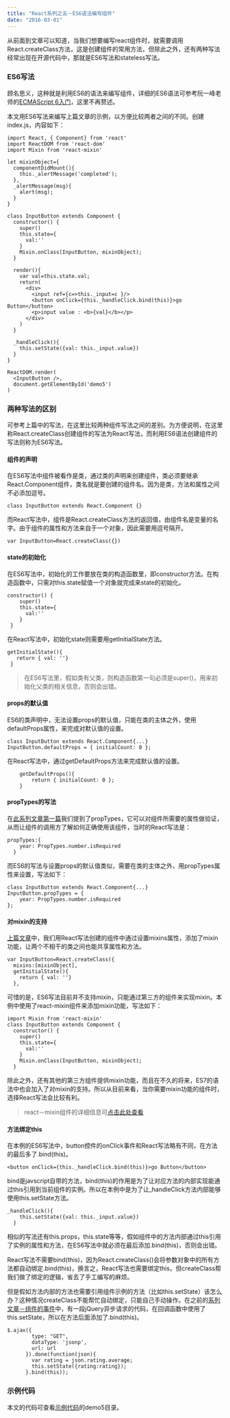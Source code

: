 ```yaml
---
title: "React系列之五－ES6语法编写组件"
date: "2016-03-01"
---
```


从前面到文章可以知道，当我们想要编写react组件时，就需要调用React.createClass方法，这是创建组件的常用方法，但除此之外，还有两种写法经常出现在开源代码中，那就是ES6写法和stateless写法。

### ES6写法
顾名思义，这种就是利用ES6的语法来编写组件，详细的ES6语法可参考阮一峰老师的[ECMAScript 6入门](http://es6.ruanyifeng.com/)，这里不再赘述。

本文用ES6写法来编写上篇文章的示例，以方便比较两者之间的不同。创建index.js，内容如下：

```
import React, { Component} from 'react'
import ReactDOM from 'react-dom'
import Mixin from 'react-mixin'

let mixinObject={
  componentDidMount(){
    this._alertMessage('completed');
  },
  _alertMessage(msg){
    alert(msg);
  }
}

class InputButton extends Component {
  constructor() {
    super()
    this.state={
      val:''
    }
    Mixin.onClass(InputButton, mixinObject);
  }

  render(){
    var val=this.state.val;
    return(
      <div>
        <input ref={c=>this._input=c }/>
        <button onClick={this._handleClick.bind(this)}>go Button</button>
        <p>input value : <b>{val}</b></p>
      </div>
    )
  }

  _handleClick(){
    this.setState({val: this._input.value})
  }
}

ReactDOM.render(
  <InputButton />,
  document.getElementById('demo5')
)
```

### 两种写法的区别
可参考上篇中的写法，在这里比较两种组件写法之间的差别。为方便说明，在这里称React.createClass创建组件的写法为React写法，而利用ES6语法创建组件的写法则称为ES6写法。
#### 组件的声明
在ES6写法中组件被看作是类，通过类的声明来创建组件，类必须要继承React.Component组件，类名就是要创建的组件名。因为是类，方法和属性之间不必添加逗号。

```
class InputButton extends React.Component {}
```

而React写法中，组件是React.createClass方法的返回值，由组件名是变量的名字。由于组件的属性和方法来自于一个对象，因此需要用逗号隔开。

```
var InputButton=React.createClass({})
```

#### state的初始化
在ES6写法中，初始化的工作要放在类的构造函数里，即constructor方法。在构造函数中，只需对this.state赋值一个对象就完成来state的初始化。

```
constructor() {
    super()
    this.state={
      val:''
    }
 }
```
 
 在React写法中，初始化state则需要用getInitialState方法。
 
 ```
 getInitialState(){
    return { val: ''}
  }
 ```

> 在ES6写法里，假如类有父类，则构造函数第一句必须是super()，用来初始化父类的相关信息，否则会出错。

#### props的默认值
ES6的类声明中，无法设置props的默认值，只能在类的主体之外，使用defaultProps属性，来完成对默认值的设置。

```
class InputButton extends React.Component{...}
InputButton.defaultProps = { initialCount: 0 };
```
在React写法中，通过getDefaultProps方法来完成默认值的设置。

```
	getDefaultProps(){
		return { initialCount: 0 };
	}
```

#### propTypes的写法
在[此系列文章第一篇](http://twomeetings.github.io/2016/02/10/React%E7%B3%BB%E5%88%97%E6%96%87%E7%AB%A0%E4%B9%8B%E4%B8%80%EF%BC%8D%E5%BC%80%E7%AF%87/)我们提到了propTypes，它可以对组件所需要的属性做验证，从而让组件的调用方了解如何正确使用该组件，当时的React写法是：

```
propTypes:{
    year: PropTypes.number.isRequired
  }
```

而ES6的写法与设置props的默认值类似，需要在类的主体之外，用propTypes属性来设置，写法如下：

```
class InputButton extends React.Component{...}
InputButton.propTypes = {
	year: PropTypes.number.isRequired
};
```

#### 对mixin的支持
[上篇文章](http://twomeetings.github.io/2016/03/06/React%E7%B3%BB%E5%88%97%E4%B9%8B%E5%9B%9B%EF%BC%8Dref%E5%92%8Cmixin/)中，我们用React写法创建的组件中通过设置mixins属性，添加了mixin功能，让两个不相干的类之间也能共享属性和方法。

```
var InputButton=React.createClass({
  mixins:[mixinObject],
  getInitialState(){
    return { val: ''}
  },
```

可惜的是，ES6写法目前并不支持mixin，只能通过第三方的组件来实现mixin。本例中使用了react-mixin组件来添加mixin功能，写法如下：

```
import Mixin from 'react-mixin'
class InputButton extends Component {
  constructor() {
    super()
    this.state={
      val:''
    }
    Mixin.onClass(InputButton, mixinObject);
  }  
```
  
 除此之外，还有其他的第三方组件提供mixin功能，而且在不久的将来，ES7的语法中也会加入了对mixin的支持。所以从目前来看，当你需要mixin功能的组件时，选择React写法会比较有利。
 
>  react－mixin组件的详细信息可[点击此处查看](https://github.com/brigand/react-mixin)

#### 方法绑定this
在本例的ES6写法中，button控件的onClick事件和React写法略有不同，在方法的最后多了.bind(this)。

```
<button onClick={this._handleClick.bind(this)}>go Button</button>
```

bind是javscript自带的方法，bind(this)的作用是为了让对应方法的内部实现能通过this引用到当前组件的实例。所以在本例中是为了让_handleClick方法内部能够使用this.setState方法。

```
_handleClick(){
    this.setState({val: this._input.value})
  }
```
  
相似的写法还有this.props，this.state等等，假如组件中的方法内部通过this引用了实例的属性和方法，在ES6写法中就必须在最后添加.bind(this)，否则会出错。

React写法不需要bind(this)，因为React.createClass()会将参数对象中的所有方法都自动绑定.bind(this)，换言之，React写法也需要绑定this，但createClass帮我们做了绑定的逻辑，省去了手工编写的麻烦。

但是假如方法内部的方法也需要引用组件示例的方法（比如this.setState）该怎么办？这种情况createClass不能帮忙自动绑定，只能自己手动操作。在之前的[系列文章－组件的事件](http://twomeetings.github.io/2016/03/03/React%E7%B3%BB%E5%88%97%E4%B9%8B%E4%B8%89%EF%BC%8D%E4%BA%8B%E4%BB%B6/)中，有一段jQuery异步请求的代码，在回调函数中使用了this.setState，所以在方法后面添加了.bind(this)。

```
$.ajax({
        type: "GET",
        dataType: 'jsonp',
        url: url
      }).done(function(json){
        var rating = json.rating.average;
        this.setState({rating:rating});
      }.bind(this));
```
      
###  示例代码
本文的代码可查看[示例代码](https://github.com/twomeetings/reactExamples)的demo5目录。